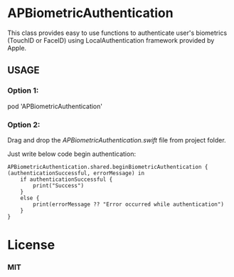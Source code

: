 # APBiometricAuthentication
This class provides easy to use functions to authenticate user's biometrics (TouchID or FaceID) using LocalAuthentication framework provided by Apple.

## USAGE
### Option 1:
pod 'APBiometricAuthentication'

### Option 2:
Drag and drop the *APBiometricAuthentication.swift* file from project folder.

Just write below code begin authentication:
```
APBiometricAuthentication.shared.beginBiometricAuthentication { (authenticationSuccessful, errorMessage) in
    if authenticationSuccessful {
        print("Success")
    }
    else {
        print(errorMessage ?? "Error occurred while authentication")
    }
}
```

# License
### MIT

